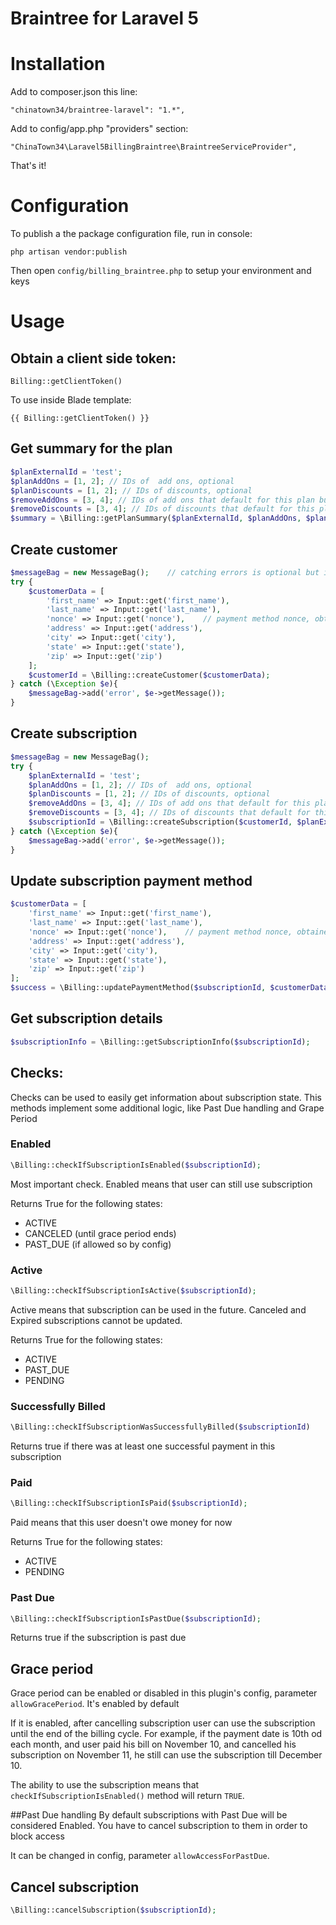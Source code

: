Braintree for Laravel 5
==============

# Installation
Add to composer.json this line:

    "chinatown34/braintree-laravel": "1.*",
    
Add to config/app.php "providers" section:

    "ChinaTown34\Laravel5BillingBraintree\BraintreeServiceProvider",

That's it!    


# Configuration

To publish a the package configuration file, run in console:

```shell
php artisan vendor:publish
```

Then open `config/billing_braintree.php` to setup your environment and keys

# Usage

## Obtain a client side token:

    Billing::getClientToken()
    
To use inside Blade template:

    {{ Billing::getClientToken() }}
    
## Get summary for the plan
```php
$planExternalId = 'test';
$planAddOns = [1, 2]; // IDs of  add ons, optional
$planDiscounts = [1, 2]; // IDs of discounts, optional
$removeAddOns = [3, 4]; // IDs of add ons that default for this plan but needed to be removed from it, optional
$removeDiscounts = [3, 4]; // IDs of discounts that default for this plan but needed to be removed from it, optional
$summary = \Billing::getPlanSummary($planExternalId, $planAddOns, $planDiscounts, $removeAddOns, $removeDiscounts);
```
    
## Create customer
```php
$messageBag = new MessageBag();    // catching errors is optional but is a good practice
try {    
    $customerData = [        
        'first_name' => Input::get('first_name'),            
        'last_name' => Input::get('last_name'),           
        'nonce' => Input::get('nonce'),    // payment method nonce, obtained at the front end using Braintree Javascript library. See more in Braintree Docs        
        'address' => Input::get('address'),            
        'city' => Input::get('city'),            
        'state' => Input::get('state'),            
        'zip' => Input::get('zip')            
    ];        
    $customerId = \Billing::createCustomer($customerData);        
} catch (\Exception $e){    
    $messageBag->add('error', $e->getMessage());        
}
```
    
## Create subscription
```php
$messageBag = new MessageBag();    
try {   
    $planExternalId = 'test';
    $planAddOns = [1, 2]; // IDs of  add ons, optional
    $planDiscounts = [1, 2]; // IDs of discounts, optional
    $removeAddOns = [3, 4]; // IDs of add ons that default for this plan but needed to be removed from it, optional
    $removeDiscounts = [3, 4]; // IDs of discounts that default for this plan but needed to be removed from it, optional
    $subscriptionId = \Billing::createSubscription($customerId, $planExternalId, $planAddOns, $planDiscounts, $removeAddOns, $removeDiscounts);
} catch (\Exception $e){    
    $messageBag->add('error', $e->getMessage());        
}
```
    
## Update subscription payment method
```php
$customerData = [        
    'first_name' => Input::get('first_name'),            
    'last_name' => Input::get('last_name'),           
    'nonce' => Input::get('nonce'),    // payment method nonce, obtained at the front end using Braintree Javascript library. See more in Braintree Docs      
    'address' => Input::get('address'),            
    'city' => Input::get('city'),            
    'state' => Input::get('state'),            
    'zip' => Input::get('zip')            
];  
$success = \Billing::updatePaymentMethod($subscriptionId, $customerData);
```
    
## Get subscription details
```php
$subscriptionInfo = \Billing::getSubscriptionInfo($subscriptionId);
```
    
## Checks:
Checks can be used to easily get information about subscription state. This methods implement some additional logic, like Past Due handling and Grape Period

### Enabled
```php
\Billing::checkIfSubscriptionIsEnabled($subscriptionId);
```

Most important check. Enabled means that user can still use subscription

Returns True for the following states:

+ ACTIVE
+ CANCELED (until grace period ends)
+ PAST_DUE (if allowed so by config)

### Active
```php
\Billing::checkIfSubscriptionIsActive($subscriptionId);
```
Active means that subscription can be used in the future. Canceled and Expired subscriptions cannot be updated.

Returns True for the following states:

+ ACTIVE
+ PAST_DUE
+ PENDING

### Successfully Billed
```php
\Billing::checkIfSubscriptionWasSuccessfullyBilled($subscriptionId)
```
Returns true if there was at least one successful payment in this subscription

### Paid
```php
\Billing::checkIfSubscriptionIsPaid($subscriptionId);
```

Paid means that this user doesn't owe money for now

Returns True for the following states:

+ ACTIVE
+ PENDING

### Past Due
```php
\Billing::checkIfSubscriptionIsPastDue($subscriptionId);
```
    
Returns true if the subscription is past due
    
## Grace period
Grace period can be enabled or disabled in this plugin's config, parameter `allowGracePeriod`. It's enabled by default

If it is enabled, after cancelling subscription user can use the subscription until the end of the billing cycle. For example, if the payment date is 10th od each month, and user paid his bill on November 10, and cancelled his subscription on November 11, he still can use the subscription till December 10.

The ability to use the subscription means that `checkIfSubscriptionIsEnabled()` method will return `TRUE`.

##Past Due handling
By default subscriptions with Past Due will be considered Enabled. You have to cancel subscription to them in order to block access

It can be changed in config, parameter `allowAccessForPastDue`.
    
## Cancel subscription
```php
\Billing::cancelSubscription($subscriptionId);
```
    
